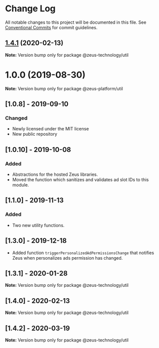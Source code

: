 # Change Log

All notable changes to this project will be documented in this file.
See [Conventional Commits](https://conventionalcommits.org) for commit guidelines.

## [1.4.1](https://github.com/WapoZeusTechnology/zeus-technology/compare/v1.4.0...v1.4.1) (2020-02-13)

**Note:** Version bump only for package @zeus-technology/util

# 1.0.0 (2019-08-30)

**Note:** Version bump only for package @zeus-platform/util

## [**1.0.8**] - 2019-09-10

### Changed

- Newly licensed under the MIT license
- New public repository

## [**1.0.10**] - 2019-10-08

### Added

- Abstractions for the hosted Zeus libraries.
- Moved the function which sanitizes and validates ad slot IDs to this module.

## [**1.1.0**] - 2019-11-13

### Added

- Two new utility functions.

## [**1.3.0**] - 2019-12-18

- Added function `triggerPersonalizedAdPermissionsChange` that notifies Zeus when personalizes ads permission has changed.

## [**1.3.1**] - 2020-01-28

**Note:** Version bump only for package @zeus-technology/util

## [**1.4.0**] - 2020-02-13

**Note:** Version bump only for package @zeus-technology/util

## [**1.4.2**] - 2020-03-19

**Note:** Version bump only for package @zeus-technology/util
